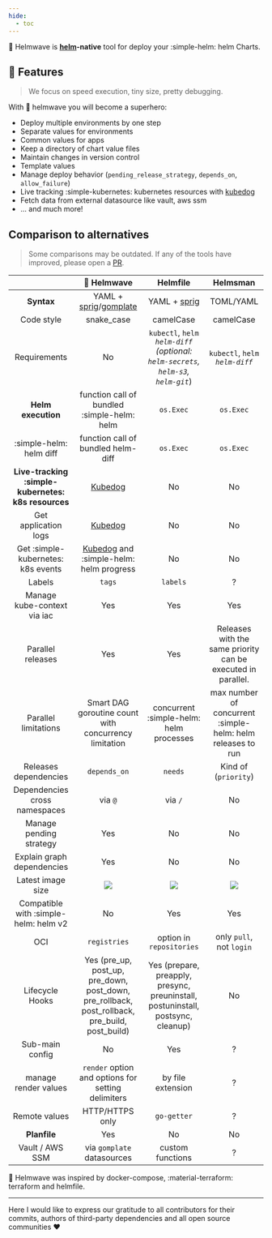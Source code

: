 ```yaml
---
hide:
  - toc
---
```


🌊 Helmwave is **[helm](https://github.com/helm/helm/)-native** tool for deploy your :simple-helm: helm Charts.

## 🚀 Features

> We focus on speed execution, tiny size, pretty debugging.

With 🌊 helmwave you will become a superhero:

- Deploy multiple environments by one step
- Separate values for environments
- Common values for apps
- Keep a directory of chart value files
- Maintain changes in version control
- Template values
- Manage deploy behavior (`pending_release_strategy`, `depends_on`, `allow_failure`)
- Live tracking :simple-kubernetes: kubernetes resources with [kubedog](https://github.com/werf/kubedog)
- Fetch data from external datasource like vault, aws ssm
- ... and much more!

## Comparison to alternatives

> Some comparisons may be outdated. If any of the tools have improved, please open a [PR](https://github.com/helmwave/docs/issues/new).

|                                                     |                                          🌊 Helmwave                                           |                                       Helmfile                                        |                           Helmsman                            |
|:---------------------------------------------------:|:----------------------------------------------------------------------------------------------:|:-------------------------------------------------------------------------------------:|:-------------------------------------------------------------:|
|                     **Syntax**                      |   YAML + [sprig](http://masterminds.github.io/sprig/)/[gomplate](https://docs.gomplate.ca/)    |                  YAML + [sprig](http://masterminds.github.io/sprig/)                  |                           TOML/YAML                           |
|                     Code style                      |                                           snake_case                                           |                                       camelCase                                       |                           camelCase                           |
|                    Requirements                     |                                               No                                               | `kubectl`, `helm`<br> *`helm-diff` (optional: `helm-secrets`, `helm-s3`, `helm-git`*) |              `kubectl`, `helm`<br> *`helm-diff`*              |
|                 **Helm execution**                  |                          function call of bundled :simple-helm: helm                           |                                       `os.Exec`                                       |                           `os.Exec`                           |
|               :simple-helm: helm diff               |                               function call of bundled helm-diff                               |                                       `os.Exec`                                       |                           `os.Exec`                           |
| **Live-tracking :simple-kubernetes: k8s resources** |                           [Kubedog](https://github.com/werf/kubedog)                           |                                          No                                           |                              No                               |
|                Get application logs                 |                           [Kubedog](https://github.com/werf/kubedog)                           |                                          No                                           |                              No                               |
|         Get :simple-kubernetes: k8s events          |           [Kubedog](https://github.com/werf/kubedog) and :simple-helm: helm progress           |                                          No                                           |                              No                               |
|                       Labels                        |                                             `tags`                                             |                                       `labels`                                        |                               ?                               |
|             Manage kube-context via iac             |                                              Yes                                               |                                          Yes                                          |                              Yes                              |
|                  Parallel releases                  |                                              Yes                                               |                                          Yes                                          | Releases with the same priority can be executed in parallel.  |
|                Parallel limitations                 |                     Smart DAG goroutine count with concurrency limitation                      |                        concurrent :simple-helm: helm processes                        |  max number of concurrent :simple-helm: helm releases to run  |
|                Releases dependencies                |                                          `depends_on`                                          |                                        `needs`                                        |                     Kind of (`priority`)                      |
|            Dependencies cross namespaces            |                                            via `@`                                             |                                        via `/`                                        |                              No                               |
|               Manage pending strategy               |                                              Yes                                               |                                          No                                           |                              No                               |
|             Explain graph dependencies              |                                              Yes                                               |                                          No                                           |                              No                               |
|                  Latest image size                  |                 ![](https://img.shields.io/docker/image-size/diamon/helmwave)                  |            ![](https://img.shields.io/docker/image-size/chatwork/helmfile)            | ![](https://img.shields.io/docker/image-size/praqma/helmsman) |
|        Compatible with :simple-helm: helm v2        |                                               No                                               |                                          Yes                                          |                              Yes                              |
|                         OCI                         |                                          `registries`                                          |                               option in `repositories`                                |                   only `pull`, not `login`                    |
|                   Lifecycle Hooks                   | Yes (pre_up, post_up, pre_down, post_down, pre_rollback, post_rollback, pre_build, post_build) |   Yes (prepare, preapply, presync, preuninstall, postuninstall, postsync, cleanup)    |                              No                               |
|                   Sub-main config                   |                                               No                                               |                                          Yes                                          |                               ?                               |
|                manage render values                 |                       `render` option and options for setting delimiters                       |                                   by file extension                                   |                               ?                               |
|                    Remote values                    |                                        HTTP/HTTPS only                                         |                                      `go-getter`                                      |                               ?                               |
|                    **Planfile**                     |                                              Yes                                               |                                          No                                           |                              No                               |
|                   Vault / AWS SSM                   |                                   via `gomplate` datasources                                   |                                   custom functions                                    |                               ?                               |

🌊 Helmwave was inspired by docker-compose, :material-terraform: terraform and helmfile.

---

Here I would like to express our gratitude to all contributors for their commits, authors of third-party dependencies and all open source communities ❤️

